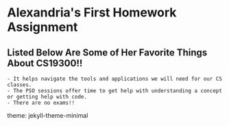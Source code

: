# Alexandria's First Homework Assignment

## Listed Below Are Some of Her Favorite Things About CS19300!!




```
- It helps navigate the tools and applications we will need for our CS classes.
- The PSO sessions offer time to get help with understanding a concept or getting help with code.
- There are no exams!!
```
theme: jekyll-theme-minimal

